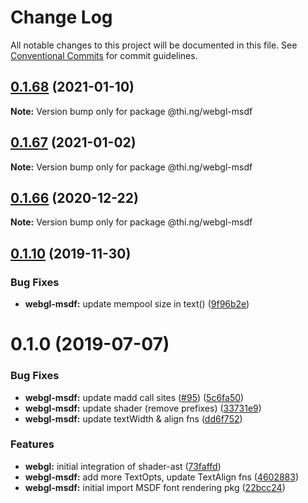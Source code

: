 # Change Log

All notable changes to this project will be documented in this file.
See [Conventional Commits](https://conventionalcommits.org) for commit guidelines.

## [0.1.68](https://github.com/thi-ng/umbrella/compare/@thi.ng/webgl-msdf@0.1.67...@thi.ng/webgl-msdf@0.1.68) (2021-01-10)

**Note:** Version bump only for package @thi.ng/webgl-msdf





## [0.1.67](https://github.com/thi-ng/umbrella/compare/@thi.ng/webgl-msdf@0.1.66...@thi.ng/webgl-msdf@0.1.67) (2021-01-02)

**Note:** Version bump only for package @thi.ng/webgl-msdf





## [0.1.66](https://github.com/thi-ng/umbrella/compare/@thi.ng/webgl-msdf@0.1.65...@thi.ng/webgl-msdf@0.1.66) (2020-12-22)

**Note:** Version bump only for package @thi.ng/webgl-msdf





## [0.1.10](https://github.com/thi-ng/umbrella/compare/@thi.ng/webgl-msdf@0.1.9...@thi.ng/webgl-msdf@0.1.10) (2019-11-30)

### Bug Fixes

* **webgl-msdf:** update mempool size in text() ([9f96b2e](https://github.com/thi-ng/umbrella/commit/9f96b2ec525cd8d8a5d5e31d39352f0c6e350991))

# 0.1.0 (2019-07-07)

### Bug Fixes

* **webgl-msdf:** update madd call sites ([#95](https://github.com/thi-ng/umbrella/issues/95)) ([5c6fa50](https://github.com/thi-ng/umbrella/commit/5c6fa50))
* **webgl-msdf:** update shader (remove prefixes) ([33731e9](https://github.com/thi-ng/umbrella/commit/33731e9))
* **webgl-msdf:** update textWidth & align fns ([dd6f752](https://github.com/thi-ng/umbrella/commit/dd6f752))

### Features

* **webgl:** initial integration of shader-ast ([73faffd](https://github.com/thi-ng/umbrella/commit/73faffd))
* **webgl-msdf:** add more TextOpts, update TextAlign fns ([4602883](https://github.com/thi-ng/umbrella/commit/4602883))
* **webgl-msdf:** initial import MSDF font rendering pkg ([22bcc24](https://github.com/thi-ng/umbrella/commit/22bcc24))
